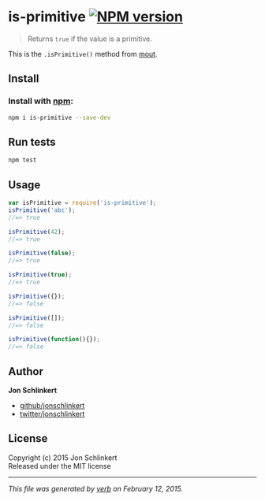 # is-primitive [![NPM version](https://badge.fury.io/js/is-primitive.svg)](http://badge.fury.io/js/is-primitive)
> Returns `true` if the value is a primitive. 

This is the `.isPrimitive()` method from [mout](https://github.com/mout/mout).

## Install
### Install with [npm](npmjs.org):

```bash
npm i is-primitive --save-dev
```

## Run tests

```bash
npm test
```

## Usage

```js
var isPrimitive = require('is-primitive');
isPrimitive('abc');
//=> true

isPrimitive(42);
//=> true

isPrimitive(false);
//=> true

isPrimitive(true);
//=> true

isPrimitive({});
//=> false

isPrimitive([]);
//=> false

isPrimitive(function(){});
//=> false
```

## Author

**Jon Schlinkert**
 
+ [github/jonschlinkert](https://github.com/jonschlinkert)
+ [twitter/jonschlinkert](http://twitter.com/jonschlinkert) 

## License
Copyright (c) 2015 Jon Schlinkert  
Released under the MIT license

***

_This file was generated by [verb](https://github.com/assemble/verb) on February 12, 2015._